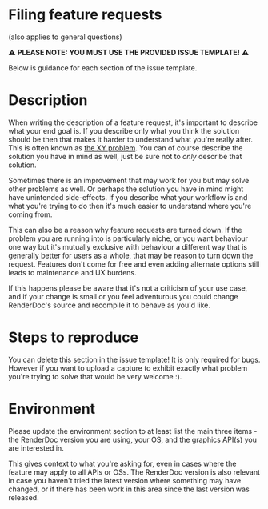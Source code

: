 # Filing feature requests

(also applies to general questions)

:warning: **PLEASE NOTE: YOU MUST USE THE PROVIDED ISSUE TEMPLATE!** :warning:

Below is guidance for each section of the issue template.

# Description

When writing the description of a feature request, it's important to describe what your end goal is. If you describe only what you think the solution should be then that makes it harder to understand what you're really after. This is often known as [the XY problem](http://xyproblem.info/). You can of course describe the solution you have in mind as well, just be sure not to _only_ describe that solution.

Sometimes there is an improvement that may work for you but may solve other problems as well. Or perhaps the solution you have in mind might have unintended side-effects. If you describe what your workflow is and what you're trying to do then it's much easier to understand where you're coming from.

This can also be a reason why feature requests are turned down. If the problem you are running into is particularly niche, or you want behaviour one way but it's mutually exclusive with behaviour a different way that is generally better for users as a whole, that may be reason to turn down the request. Features don't come for free and even adding alternate options still leads to maintenance and UX burdens.

If this happens please be aware that it's not a criticism of your use case, and if your change is small or you feel adventurous you could change RenderDoc's source and recompile it to behave as you'd like.

# Steps to reproduce

You can delete this section in the issue template! It is only required for bugs. However if you want to upload a capture to exhibit exactly what problem you're trying to solve that would be very welcome :).

# Environment

Please update the environment section to at least list the main three items - the RenderDoc version you are using, your OS, and the graphics API(s) you are interested in.

This gives context to what you're asking for, even in cases where the feature may apply to all APIs or OSs. The RenderDoc version is also relevant in case you haven't tried the latest version where something may have changed, or if there has been work in this area since the last version was released.
